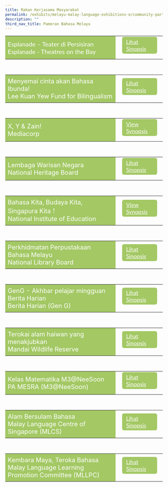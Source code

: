 ```yaml
---
title: Rakan Kerjasama Masyarakat
permalink: /exhibits/melayu-malay-language-exhibitions-e/community-partners/
description: ""
third_nav_title: Pameran Bahasa Melayu
---
```

<head>
<style>
	.data{
		font-size: 20px;
	}
	.btn1{
	font-size: 18px;
    font-family: Lato,sans-serif;
    background-color:#a3c864;
    padding: 5px 13px;
    margin: 9px 13px;
    border-radius: 6px;
    width: 64%;
	display:block;
	}
		.btn2{
	font-size: 18px;
    font-family: Lato,sans-serif;
    background-color:#a3c864;
    padding: 5px 13px;
    margin: 9px 13px;
    border-radius: 6px;
    width: 64%;
	display:none;
	}
    	.btn-group {
	margin-top:-15px;
	}
	 .btn1:hover {
background-color: lightgrey;!important;
}
 .btn2:hover {
background-color: lightgrey;!important;
}
.content a {
margin-bottom:0rem;
text-decoration:none;
}
		@media screen and (max-width: 600px) {
 .btn1 {
		width: 114px;
		font-size: 14px;
  }
	.btn2{
		width: 114px;
		font-size: 14px;
  }
	.data{
	 font-size: 17px;
}
</style>
</head>
<body>
<table style="border-collapse: collapse;
  width: 100%;">
  <tr>
    <td class="data" style="border: none; width: 70%;font-family:Lato,sans-serif;text-align: left;padding: 8px;background-color:#a3c864;color:#fff">Esplanade – Teater di Persisiran<br />
Esplanade - Theatres on the Bay<br />
 </td>
    <td style="border: none;
  text-align: left;padding: 8px;width: 30%;">
  <div class="btn-group">
 <a href="/ml-Esplanade-Theatres-on-the-Bay-Synopsis" class="btn1" style="color:#fff;">Lihat Sinopsis</a>
  <a href="#" class="btn2" style="color:#fff;">View Exhibition </a>
  </div></td>
    </tr>
</table>
<br />
<table style="border-collapse: collapse;
  width: 100%;">
  <tr>
    <td class="data" style="border: none; width: 70%;text-align: left;padding: 8px;background-color:#a3c864;color:#fff">Menyemai cinta akan Bahasa Ibunda!
  <br />
Lee Kuan Yew Fund for Bilingualism
</td>
    <td style="border: none;
  text-align: left;padding: 8px;width: 30%;">
  <div class="btn-group">
 <a href="/ml-Lee-Kuan-Yew-Fund-for-Bilingualism-Synopsis" class="btn1" style="color:#fff;">Lihat Sinopsis</a>
  <a href="#" class="btn2" style="color:#fff;">View Exhibition</a>
  </div></td>
    </tr>
</table>
<br />
<table style="border-collapse: collapse;
  width: 100%;">
  <tr>
    <td class="data" style="border: none; width: 70%;text-align: left;padding: 8px;background-color:#a3c864;color:#fff">X, Y & Zain!<br/>
	Mediacorp</td>
    <td style="border: none;
  text-align: left;padding: 8px;width: 30%;">
  <div class="btn-group">
 <a href="/ml-Mediacorp-Synopsis" class="btn1" style="color:#fff;">View Synopsis</a>
  <a href="#" class="btn2" style="color:#fff;">Lihat Sinopsis </a>
  </div></td>
    </tr>
</table>
<br />
<table style="border-collapse: collapse;
  width: 100%;">
  <tr>
    <td class="data" style="border: none; width: 70%;text-align: left;padding: 8px;background-color:#a3c864;color:#fff">Lembaga Warisan Negara<br />
		National Heritage Board</td>
    <td style="border: none;
  text-align: left;padding: 8px;width: 30%;">
  <div class="btn-group">
 <a href="/ml-National-Heritage-Board-Synopsis" class="btn1" style="color:#fff;">Lihat Sinopsis</a>
  <a href="#" class="btn2" style="color:#fff;">View Exhibition</a>
  </div></td>
    </tr>
</table>
<br />
<table style="border-collapse: collapse;
  width: 100%;">
  <tr>
    <td class="data" style="border: none; width: 70%;text-align: left;padding: 8px;background-color:#a3c864;color:#fff">Bahasa Kita, Budaya Kita, Singapura Kita！<br />
		National Institute of Education</td>
    <td style="border: none;
  text-align: left;padding: 8px;width: 30%;">
  <div class="btn-group">
 <a href="/ml-National-Institute-of-Education-Synopsis" class="btn1" style="color:#fff;">View Synopsis</a>
  <a href="#" class="btn2" style="color:#fff;">View Exhibition</a>
  </div></td>
    </tr>
</table>
<br />
<table style="border-collapse: collapse;
  width: 100%;">
  <tr>
    <td style="border: none; width: 70%;font-size:20px;text-align: left;padding: 8px;background-color:#a3c864;color:#fff">Perkhidmatan Perpustakaan Bahasa Melayu<br />
		National Library Board</td>
    <td style="border: none;
  text-align: left;padding: 8px;width: 30%;">
  <div class="btn-group">
 <a href="/ml-National-Library-Board-Synopsis" class="btn1" style="color:#fff;">Lihat Sinopsis</a>
  <a href="#" class="btn2" style="color:#fff;">View Exhibition</a>
  </div></td>
    </tr>
</table>
<br />
<table style="border-collapse: collapse;
  width: 100%;">
  <tr>
    <td style="border: none; width: 70%;font-size:20px;
  text-align: left;padding: 8px;background-color:#a3c864;color:#fff">GenG - Akhbar pelajar mingguan Berita Harian<br />
		Berita Harian (Gen G)</td>
    <td style="border: none;
  text-align: left;padding: 8px;width: 30%;">
  <div class="btn-group">
 <a href="/ml-Berita-Harian-Gen-G-Synopsis" class="btn1" style="color:#fff;">Lihat Sinopsis</a>
  <a href="#" class="btn2" style="color:#fff;">View Exhibition</a>
  </div></td>
    </tr>
</table>
<br />
<table style="border-collapse: collapse;
  width: 100%;">
  <tr>
    <td style="border: none; width: 70%;font-size:20px;
  text-align: left;padding: 8px;background-color:#a3c864;color:#fff">Terokai alam haiwan yang menakjubkan <br />
		Mandai Wildlife Reserve</td>
    <td style="border: none;
  text-align: left;padding: 8px;width: 30%;">
  <div class="btn-group">
 <a href="/ml-Mandai-Wildlife-Reserve-Synopsis" class="btn1" style="color:#fff;">Lihat Sinopsis</a>
  <a href="#" class="btn2" style="color:#fff;">View Exhibition</a>
  </div></td>
    </tr>
</table>
<br />
<table style="border-collapse: collapse;
  width: 100%;">
  <tr>
    <td style="border: none; width: 70%;font-size:20px;
  text-align: left;padding: 8px;background-color:#a3c864;color:#fff">Kelas Matematika M3@NeeSoon<br />
		PA MESRA (M3@NeeSoon)</td>
    <td style="border: none;
  text-align: left;padding: 8px;width: 30%;">
  <div class="btn-group">
 <a href="/ml-PA-MESRA-Synopsis" class="btn1" style="color:#fff;">Lihat Sinopsis</a>
  <a href="#" class="btn2" style="color:#fff;">View Exhibition</a>
  </div></td>
    </tr>
</table>
<br />
<table style="border-collapse: collapse;
  width: 100%;">
  <tr>
    <td style="border: none; width: 70%;font-size:20px;
  text-align: left;padding: 8px;background-color:#a3c864;color:#fff">Alam Bersulam Bahasa <br />
		Malay Language Centre of Singapore (MLCS)</td>
    <td style="border: none;
  text-align: left;padding: 8px;width: 30%;">
  <div class="btn-group">
 <a href="/ML-Language-Centre-of-Singapore-Synopsis" class="btn1" style="color:#fff;">Lihat Sinopsis</a>
  <a href="#" class="btn2" style="color:#fff;">View Exhibition</a>
  </div></td>
    </tr>
</table>
<br />
<table style="border-collapse: collapse;
  width: 100%;">
  <tr>
    <td style="border: none; width: 70%;font-size:20px;
  text-align: left;padding: 8px;background-color:#a3c864;color:#fff">Kembara Maya, Teroka Bahasa<br />
		Malay Language Learning Promotion Committee (MLLPC)</td>
    <td style="border: none;
  text-align: left;padding: 8px;width: 30%;">
  <div class="btn-group">
 <a href="/Malay-Language-Learning-Promotion-Committee-Synopsis" class="btn1" style="color:#fff;">Lihat Sinopsis</a>
  <a href="#" class="btn2" style="color:#fff;">View Exhibition</a>
  </div></td>
    </tr>
</table>
</body>